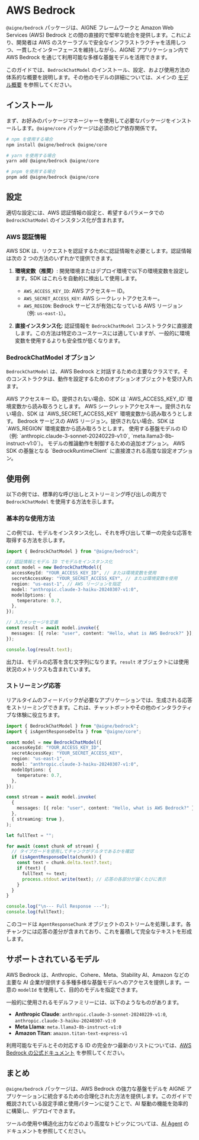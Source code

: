 # AWS Bedrock

`@aigne/bedrock` パッケージは、AIGNE フレームワークと Amazon Web Services (AWS) Bedrock との間の直接的で堅牢な統合を提供します。これにより、開発者は AWS のスケーラブルで安全なインフラストラクチャを活用しつつ、一貫したインターフェースを維持しながら、AIGNE アプリケーション内で AWS Bedrock を通じて利用可能な多様な基盤モデルを活用できます。

このガイドでは、`BedrockChatModel` のインストール、設定、および使用方法の体系的な概要を説明します。その他のモデルの詳細については、メインの [モデル概要](./models-overview.md) を参照してください。

## インストール

まず、お好みのパッケージマネージャーを使用して必要なパッケージをインストールします。`@aigne/core` パッケージは必須のピア依存関係です。

```bash Terminal
# npm を使用する場合
npm install @aigne/bedrock @aigne/core

# yarn を使用する場合
yarn add @aigne/bedrock @aigne/core

# pnpm を使用する場合
pnpm add @aigne/bedrock @aigne/core
```

## 設定

適切な設定には、AWS 認証情報の設定と、希望するパラメータでの `BedrockChatModel` のインスタンス化が含まれます。

### AWS 認証情報

AWS SDK は、リクエストを認証するために認証情報を必要とします。認証情報は次の 2 つの方法のいずれかで提供できます。

1.  **環境変数（推奨）**: 開発環境またはデプロイ環境で以下の環境変数を設定します。SDK はこれらを自動的に検出して使用します。
    *   `AWS_ACCESS_KEY_ID`: AWS アクセスキー ID。
    *   `AWS_SECRET_ACCESS_KEY`: AWS シークレットアクセスキー。
    *   `AWS_REGION`: Bedrock サービスが有効になっている AWS リージョン（例: `us-east-1`）。

2.  **直接インスタンス化**: 認証情報を `BedrockChatModel` コンストラクタに直接渡します。この方法は特定のユースケースには適していますが、一般的に環境変数を使用するよりも安全性が低くなります。

### BedrockChatModel オプション

`BedrockChatModel` は、AWS Bedrock と対話するための主要なクラスです。そのコンストラクタは、動作を設定するためのオプションオブジェクトを受け入れます。

<x-field-group>
  <x-field data-name="accessKeyId" data-type="string" data-required="false">
    <x-field-desc markdown>AWS アクセスキー ID。提供されない場合、SDK は `AWS_ACCESS_KEY_ID` 環境変数から読み取ろうとします。</x-field-desc>
  </x-field>
  <x-field data-name="secretAccessKey" data-type="string" data-required="false">
    <x-field-desc markdown>AWS シークレットアクセスキー。提供されない場合、SDK は `AWS_SECRET_ACCESS_KEY` 環境変数から読み取ろうとします。</x-field-desc>
  </x-field>
  <x-field data-name="region" data-type="string" data-required="false">
    <x-field-desc markdown>Bedrock サービスの AWS リージョン。提供されない場合、SDK は `AWS_REGION` 環境変数から読み取ろうとします。</x-field-desc>
  </x-field>
  <x-field data-name="model" data-type="string" data-required="false" data-default="us.amazon.nova-lite-v1:0">
    <x-field-desc markdown>使用する基盤モデルの ID（例: `anthropic.claude-3-sonnet-20240229-v1:0`, `meta.llama3-8b-instruct-v1:0`）。</x-field-desc>
  </x-field>
  <x-field data-name="modelOptions" data-type="object" data-required="false">
    <x-field-desc markdown>モデルの推論動作を制御するための追加オプション。</x-field-desc>
    <x-field data-name="temperature" data-type="number" data-required="false" data-desc="生成におけるランダム性を制御します。値が高いほど、より創造的な応答になります。"></x-field>
    <x-field data-name="topP" data-type="number" data-required="false" data-desc="ニュークリアスサンプリングを制御します。モデルは、上位 P の確率質量を持つトークンのみを考慮します。"></x-field>
  </x-field>
  <x-field data-name="clientOptions" data-type="object" data-required="false">
    <x-field-desc markdown>AWS SDK の基盤となる `BedrockRuntimeClient` に直接渡される高度な設定オプション。</x-field-desc>
  </x-field>
</x-field-group>

## 使用例

以下の例では、標準的な呼び出しとストリーミング呼び出しの両方で `BedrockChatModel` を使用する方法を示します。

### 基本的な使用方法

この例では、モデルをインスタンス化し、それを呼び出して単一の完全な応答を取得する方法を示します。

```typescript Basic Invocation icon=logos:javascript
import { BedrockChatModel } from "@aigne/bedrock";

// 認証情報とモデル ID でモデルをインスタンス化
const model = new BedrockChatModel({
  accessKeyId: "YOUR_ACCESS_KEY_ID", // または環境変数を使用
  secretAccessKey: "YOUR_SECRET_ACCESS_KEY", // または環境変数を使用
  region: "us-east-1", // AWS リージョンを指定
  model: "anthropic.claude-3-haiku-20240307-v1:0",
  modelOptions: {
    temperature: 0.7,
  },
});

// 入力メッセージを定義
const result = await model.invoke({
  messages: [{ role: "user", content: "Hello, what is AWS Bedrock?" }],
});

console.log(result.text);
```

出力は、モデルの応答を含む文字列になります。`result` オブジェクトには使用状況のメトリクスも含まれています。

### ストリーミング応答

リアルタイムのフィードバックが必要なアプリケーションでは、生成される応答をストリーミングできます。これは、チャットボットやその他のインタラクティブな体験に役立ちます。

```typescript Streaming Invocation icon=logos:javascript
import { BedrockChatModel } from "@aigne/bedrock";
import { isAgentResponseDelta } from "@aigne/core";

const model = new BedrockChatModel({
  accessKeyId: "YOUR_ACCESS_KEY_ID",
  secretAccessKey: "YOUR_SECRET_ACCESS_KEY",
  region: "us-east-1",
  model: "anthropic.claude-3-haiku-20240307-v1:0",
  modelOptions: {
    temperature: 0.7,
  },
});

const stream = await model.invoke(
  {
    messages: [{ role: "user", content: "Hello, what is AWS Bedrock?" }],
  },
  { streaming: true },
);

let fullText = "";

for await (const chunk of stream) {
  // タイプガードを使用してチャンクがデルタであるかを確認
  if (isAgentResponseDelta(chunk)) {
    const text = chunk.delta.text?.text;
    if (text) {
      fullText += text;
      process.stdout.write(text); // 応答の各部分が届くたびに表示
    }
  }
}

console.log("\n--- Full Response ---");
console.log(fullText);
```

このコードは `AgentResponseChunk` オブジェクトのストリームを処理します。各チャンクには応答の差分が含まれており、これを蓄積して完全なテキストを形成します。

## サポートされているモデル

AWS Bedrock は、Anthropic、Cohere、Meta、Stability AI、Amazon などの主要な AI 企業が提供する多種多様な基盤モデルへのアクセスを提供します。一意の `modelId` を使用して、目的のモデルを指定できます。

一般的に使用されるモデルファミリーには、以下のようなものがあります。
-   **Anthropic Claude**: `anthropic.claude-3-sonnet-20240229-v1:0`, `anthropic.claude-3-haiku-20240307-v1:0`
-   **Meta Llama**: `meta.llama3-8b-instruct-v1:0`
-   **Amazon Titan**: `amazon.titan-text-express-v1`

利用可能なモデルとその対応する ID の完全かつ最新のリストについては、[AWS Bedrock の公式ドキュメント](https://docs.aws.amazon.com/bedrock/latest/userguide/model-ids.html) を参照してください。

## まとめ

`@aigne/bedrock` パッケージは、AWS Bedrock の強力な基盤モデルを AIGNE アプリケーションに統合するための合理化された方法を提供します。このガイドで概説されている設定手順と使用パターンに従うことで、AI 駆動の機能を効率的に構築し、デプロイできます。

ツールの使用や構造化出力などのより高度なトピックについては、[AI Agent](./developer-guide-agents-ai-agent.md) のドキュメントを参照してください。